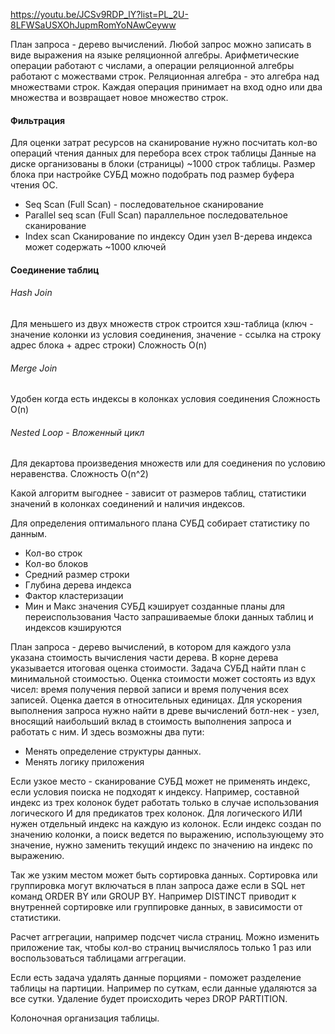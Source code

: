 https://youtu.be/JCSv9RDP_lY?list=PL_2U-8LFWSaUSXOhJupmRomYoNAwCeyww

План запроса - дерево вычислений.
Любой запрос можно записать в виде выражения на языке реляционной алгебры.
Арифметические операции работают с числами, а операции реляционной алгебры работают с можествами строк.
Реляционная алгебра - это алгебра над множествами строк.
Каждая операция принимает на вход одно или два множества и возвращает новое множество строк.
#### Фильтрация

Для оценки затрат ресурсов на сканирование нужно посчитать кол-во операций чтения данных для перебора всех строк таблицы
Данные на диске организованы в блоки (страницы) ~1000 строк таблицы. Размер блока при настройке СУБД можно подобрать под размер буфера чтения ОС.
- Seq Scan (Full Scan) - последовательное сканирование
- Parallel seq scan (Full Scan) параллельное последовательное сканирование
- Index scan Сканирование по индексу
	Один узел B-дерева индекса может содержать ~1000 ключей
#### Соединение таблиц

###### Hash Join
Для меньшего из двух множеств строк строится хэш-таблица (ключ - значение колонки из условия соединения, значение - ссылка на строку адрес блока + адрес строки)
Сложность O(n)
###### Merge Join
Удобен когда есть индексы в колонках условия соединения
Сложность O(n)
###### Nested Loop - Вложенный цикл
Для декартова произведения множеств или для соединения по условию неравенства.
Сложность O(n^2)

Какой алгоритм выгоднее - зависит от размеров таблиц, статистики значений в колонках соединений и наличия индексов. 

Для определения оптимального плана СУБД собирает статистику по данным.
- Кол-во строк 
- Кол-во блоков
- Средний размер строки
- Глубина дерева индекса
- Фактор кластеризации
- Мин и Макс значения
СУБД кэширует созданные планы для переиспользования
Часто запрашиваемые блоки данных таблиц и индексов кэшируются

План запроса - дерево вычислений, в котором для каждого узла указана стоимость вычисления части дерева. В корне дерева указывается итоговая оценка стоимости. Задача СУБД найти план с минимальной стоимостью. Оценка стоимости может состоять из вдух чисел: время получения первой записи и время получения всех записей. Оценка дается в относительных единицах. Для ускорения выполнения запроса нужно найти в древе вычислений ботл-нек - узел, вносящий наибольший вклад в стоимость выполнения запроса и работать с ним. И здесь возможны два пути:
- Менять определение структуры данных.
- Менять логику приложения

Если узкое место - сканирование СУБД может не применять индекс, если условия поиска не подходят к индексу. Например, составной индекс из трех колонок будет работать только в случае использования логического И для предикатов трех колонок. Для логического ИЛИ нужен отдельный индекс на каждую из колонок.
Если индекс создан по значению колонки, а поиск ведется по выражению, использующему это значение, нужно заменить текущий индекс по значению на индекс по выражению.

Так же узким местом может быть сортировка данных. Сортировка или группировка могут включаться в план запроса даже если в SQL нет команд ORDER BY или GROUP BY.
Например DISTINCT приводит к внутренней сортировке или группировке данных, в зависимости от статистики.

Расчет аггрегации, например подсчет числа страниц. Можно изменить приложение так, чтобы кол-во страниц вычислялось только 1 раз или воспользоваться таблицами аггрегации.

Если есть задача удалять данные порциями - поможет разделение таблицы на партиции. Например по суткам, если данные удаляются за все сутки. Удаление будет происходить через DROP PARTITION. 

Колоночная организация таблицы.

